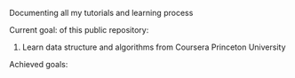 Documenting all my tutorials and learning process

Current goal: of this public repository:
1. Learn data structure and algorithms from Coursera Princeton University

Achieved goals: